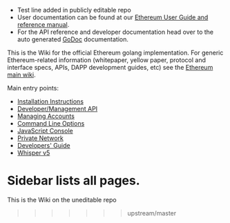 * Test line added in publicly editable repo
* User documentation can be found at our [Ethereum User Guide and reference manual](http://ethereum.gitbooks.io/frontier-guide/content/).
* For the API reference and developer documentation head over to the auto generated [GoDoc](https://godoc.org/github.com/ethereum/go-ethereum) documentation.

This is the Wiki for the official Ethereum golang implementation. For generic Ethereum-related information (whitepaper, yellow paper, protocol and interface specs, APIs, DAPP development guides, etc) see the [Ethereum main wiki](https://github.com/ethereum/wiki/wiki). 

Main entry points:

* [Installation Instructions](https://github.com/ethereum/go-ethereum/wiki/Building-Ethereum)
* [Developer/Management API](https://github.com/ethereum/go-ethereum/wiki/Management-APIs)
* [Managing Accounts](https://github.com/ethereum/go-ethereum/wiki/Managing-your-accounts)
* [Command Line Options](https://github.com/ethereum/go-ethereum/wiki/Command-Line-Options)
* [JavaScript Console](https://github.com/ethereum/go-ethereum/wiki/JavaScript-Console)
* [Private Network](https://github.com/ethereum/go-ethereum/wiki/Private-network)
* [Developers' Guide](https://github.com/ethereum/go-ethereum/wiki/Developers'-Guide)
* [Whisper v5](https://github.com/ethereum/go-ethereum/wiki/Whisper)

Sidebar lists all pages.
=======
This is the Wiki on the uneditable repo
>>>>>>> upstream/master
